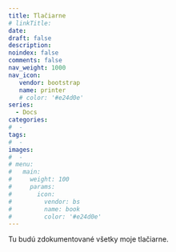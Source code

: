 ```yaml
---
title: Tlačiarne
# linkTitle:
date: 
draft: false
description: 
noindex: false
comments: false
nav_weight: 1000
nav_icon:
   vendor: bootstrap
   name: printer
   # color: '#e24d0e'
series:
  - Docs
categories:
#  - 
tags:
#  - 
images:
#  - 
# menu:
#   main:
#     weight: 100
#     params:
#       icon:
#         vendor: bs
#         name: book
#         color: '#e24d0e'
---
```


Tu budú zdokumentované všetky moje tlačiarne.
<!--more-->


